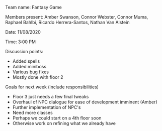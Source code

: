 Team name: Fantasy Game

Members present: Amber Swanson, Connor Webster, Connor Muma, Raphael Bahlbi, Ricardo Herrera-Santos, Nathan Van Alstein

Date: 11/08/2020

Time: 3:00 PM

Discussion points: 

* Added spells
* Added miniboss
* Various bug fixes
* Mostly done with floor 2

Goals for next week (include responsibilities)

* Floor 3 just needs a few final tweaks
* Overhaul of NPC dialogue for ease of development imminent (Amber)
* Further implementation of NPC's
* Need more classes
* Perhaps we could start on a 4th floor soon
* Otherwise work on refining what we already have
